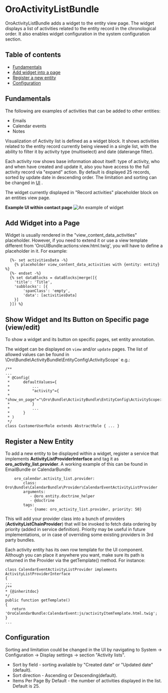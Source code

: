 # OroActivityListBundle

OroActivityListBundle adds a widget to the entity view page. The widget displays a list of activities related to the entity record in the chronological order. It also enables widget configuration in the system configuration section.

## Table of contents


- [Fundamentals](#fundamentals)
- [Add widget into a page](#add-widget-into-a-page)
- [Register a new entity](#register-a-new-entity)
- [Configuration](#configuration)

## Fundamentals

The following are examples of activities that can be added to other entities:

- Emails
- Calendar events
- Notes

Visualization of Activity list is defined as a widget block. It shows activities related to the entity record currently being viewed in a single list, with the ability to filter it by activity type (multiselect) and date (daterange filter).

Each activity row shows base information about itself: type of activity, who and when have created and update it, also you have access to the full activity record via "expand" action. By default is displayed 25 records, sorted by update date in descending order. The limitation and sorting can be changed in [UI](#configuration) .

The widget currently displayed in "Record activities" placeholder block on an entities view page.

**Example UI within contact page**
![An example of widget](./Resources/doc/example.png)

## Add Widget into a Page

Widget is usually rendered in the "view_content_data_activities" placeholder. However, if you need to extend it or use a view template different from 'OroUIBundle:actions:view.html.twig', you will have to define a placeholder in it. For example: 

```
  {%- set activitiesData -%}
    {% placeholder view_content_data_activities with {entity: entity} %}
  {%- endset -%}
  {% set dataBlocks = dataBlocks|merge([{
    'title': 'Title',
    'subblocks': [{
        'spanClass': 'empty',
        'data': [activitiesData]
    }]
  }]) %}
```

## Show Widget and Its Button on Specific page (view/edit)

To show a widget and its button on specific pages, set entity annotation.

The widget can be displayed on `view` and/or `update` pages. The list of allowed values can be found in \Oro\Bundle\ActivityBundle\EntityConfig\ActivityScope` e.g.:
```
/**
...
 * @Config(
 *      defaultValues={
 *          ...
 *          "activity"={
 *              "show_on_page"="\Oro\Bundle\ActivityBundle\EntityConfig\ActivityScope::UPDATE_PAGE"
 *          }
 *          ...
 *      }
 * )
 */
class CustomerUserRole extends AbstractRole { ... }
```

## Register a New Entity

To add a new entity to be displayed within a widget, register a service that implements **ActivityListProviderInterface** and tag it as **oro_activity_list.provider**. A working example of this can be found in EmailBundle or CalendarBundle:
```
    oro_calendar.activity_list.provider:
        class: Oro\Bundle\CalendarBundle\Provider\CalendarEventActivityListProvider
        arguments:
           - @oro_entity.doctrine_helper
           - @doctrine
        tags:
           - {name: oro_activity_list.provider, priority: 50}
```
This will add your provider class into a bunch of providers (**ActivityListChainProvider**) that will be invoked to fetch data ordering by priority (added in service definition). Priority may be useful in future implementations, or in case of overriding some existing providers in 3rd party bundles.

Each activity entity has its own row template for the UI component. Although you can place it anywhere you want, make sure its path is returned in the Provider via the getTemplate() method. For instance:

```
class CalendarEventActivityListProvider implements ActivityListProviderInterface
{
...
/**
* {@inheritdoc}
*/
public function getTemplate()
{
   return 'OroCalendarBundle:CalendarEvent:js/activityItemTemplate.html.twig';
}
...

```

## Configuration

Sorting and limitation could be changed in the UI by navigating to System -> Configuration -> Display settings -> section "Activity lists".

 - Sort by field - sorting available by "Created date" or "Updated date"(default).
 - Sort direction - Ascending or Descending(default).
 - Items Per Page By Default - the number of activities displayed in the list. Default is 25. 
